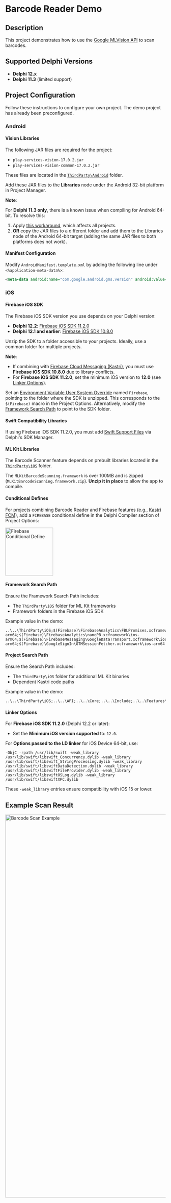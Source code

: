 # Barcode Reader Demo

## Description

This project demonstrates how to use the [Google MLVision API](https://developers.google.com/ml-kit/vision/barcode-scanning/android) to scan barcodes.

## Supported Delphi Versions

- **Delphi 12.x**
- **Delphi 11.3** (limited support)

## Project Configuration

Follow these instructions to configure your own project. The demo project has already been preconfigured.

### Android

#### Vision Libraries

The following JAR files are required for the project:

- `play-services-vision-17.0.2.jar`
- `play-services-vision-common-17.0.2.jar`

These files are located in the [`ThirdParty\Android`](https://github.com/DelphiWorlds/Kastri/tree/master/ThirdParty/Android) folder.

Add these JAR files to the **Libraries** node under the Android 32-bit platform in Project Manager.

**Note**: 

For **Delphi 11.3 only**, there is a known issue when compiling for Android 64-bit. To resolve this:
1. Apply [this workaround](https://docs.code-kungfu.com/books/hotfix-113-alexandria/page/fix-jar-libraries-added-to-android-64-bit-platform-target-are-not-compiled), which affects all projects.
2. **OR** copy the JAR files to a different folder and add them to the Libraries node of the Android 64-bit target (adding the same JAR files to both platforms does not work).

#### Manifest Configuration

Modify `AndroidManifest.template.xml` by adding the following line under `<%application-meta-data%>`:

```xml
<meta-data android:name="com.google.android.gms.version" android:value="12451000" />
```

### iOS

#### Firebase iOS SDK

The Firebase iOS SDK version you use depends on your Delphi version:

- **Delphi 12.2**: [Firebase iOS SDK 11.2.0](https://github.com/firebase/firebase-ios-sdk/releases/download/11.2.0/Firebase.zip)
- **Delphi 12.1 and earlier**: [Firebase iOS SDK 10.8.0](https://github.com/firebase/firebase-ios-sdk/releases/download/10.8.0/Firebase-10.8.0.zip)

Unzip the SDK to a folder accessible to your projects. Ideally, use a common folder for multiple projects.

**Note**:
- If combining with [Firebase Cloud Messaging (Kastri)](https://github.com/DelphiWorlds/Kastri/tree/master/Demos/FCMRebooted), you must use **Firebase iOS SDK 10.8.0** due to library conflicts.
- For **Firebase iOS SDK 11.2.0**, set the minimum iOS version to **12.0** (see [Linker Options](#linker-options)).

Set an [Environment Variable User System Override](https://docwiki.embarcadero.com/RADStudio/Alexandria/en/Environment_Variables) named `Firebase`, pointing to the folder where the SDK is unzipped. This corresponds to the `$(Firebase)` macro in the Project Options. Alternatively, modify the [Framework Search Path](#framework-search-path) to point to the SDK folder.

#### Swift Compatibility Libraries

If using Firebase iOS SDK 11.2.0, you must add [Swift Support Files](https://github.com/DelphiWorlds/HowTo/tree/main/Solutions/AddSwiftSupport) via Delphi's SDK Manager.

#### ML Kit Libraries

The Barcode Scanner feature depends on prebuilt libraries located in the [`ThirdParty\iOS`](https://github.com/DelphiWorlds/Kastri/tree/master/ThirdParty/iOS) folder.

The `MLKitBarcodeScanning.framework` is over 100MB and is zipped (`MLKitBarcodeScanning.framework.zip`). **Unzip it in place** to allow the app to compile.

#### Conditional Defines

For projects combining Barcode Reader and Firebase features (e.g., [Kastri FCM](https://github.com/DelphiWorlds/Kastri/tree/master/Demos/FCMRebooted)), add a `FIREBASE` conditional define in the Delphi Compiler section of Project Options:

<img src="./Screenshots/FirebaseConditionalDefine.png" alt="Firebase Conditional Define" height="150">

#### Framework Search Path

Ensure the Framework Search Path includes:

- The `ThirdParty\iOS` folder for ML Kit frameworks
- Framework folders in the Firebase iOS SDK

Example value in the demo:

```
..\..\ThirdParty\iOS;$(Firebase)\FirebaseAnalytics\FBLPromises.xcframework\ios-arm64;$(Firebase)\FirebaseAnalytics\nanoPB.xcframework\ios-arm64;$(Firebase)\FirebaseMessaging\GoogleDataTransport.xcframework\ios-arm64;$(Firebase)\GoogleSignIn\GTMSessionFetcher.xcframework\ios-arm64
```

#### Project Search Path

Ensure the Search Path includes:

- The `ThirdParty\iOS` folder for additional ML Kit binaries
- Dependent Kastri code paths

Example value in the demo:

```
..\..\ThirdParty\iOS;..\..\API;..\..\Core;..\..\Include;..\..\Features\Barcode
```

#### Linker Options

For **Firebase iOS SDK 11.2.0** (Delphi 12.2 or later):
- Set the **Minimum iOS version supported** to: `12.0`.

For **Options passed to the LD linker** for iOS Device 64-bit, use:

```
-ObjC -rpath /usr/lib/swift -weak_library /usr/lib/swift/libswift_Concurrency.dylib -weak_library /usr/lib/swift/libswift_StringProcessing.dylib -weak_library /usr/lib/swift/libswiftDataDetection.dylib -weak_library /usr/lib/swift/libswiftFileProvider.dylib -weak_library /usr/lib/swift/libswiftOSLog.dylib -weak_library /usr/lib/swift/libswiftXPC.dylib
```

These `-weak_library` entries ensure compatibility with iOS 15 or lower.

## Example Scan Result

<img src="./Screenshots/BarcodeScanExample.png" alt="Barcode Scan Example" height="1200">
